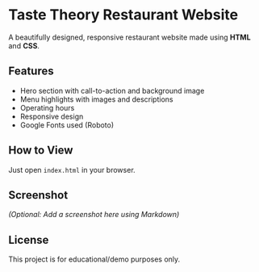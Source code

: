 

# Taste Theory Restaurant Website 

A beautifully designed, responsive restaurant website made using **HTML** and **CSS**.

##  Features
- Hero section with call-to-action and background image
- Menu highlights with images and descriptions
- Operating hours
- Responsive design
- Google Fonts used (Roboto)



##  How to View
Just open `index.html` in your browser.

##  Screenshot
*(Optional: Add a screenshot here using Markdown)*

##  License
This project is for educational/demo purposes only.
